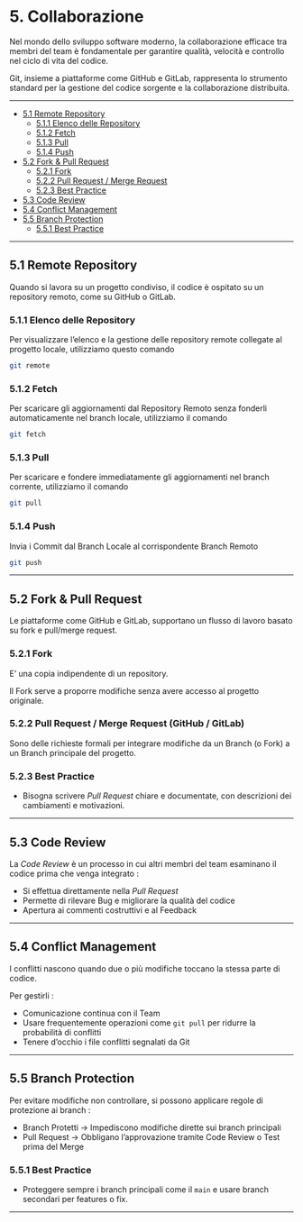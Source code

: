 # 5. Collaborazione

Nel mondo dello sviluppo software moderno, la collaborazione efficace tra membri del team è fondamentale per garantire qualità, velocità e controllo nel ciclo di vita del codice. 

Git, insieme a piattaforme come GitHub e GitLab, rappresenta lo strumento standard per la gestione del codice sorgente e la collaborazione distribuita. 

---
- [5.1 Remote Repository](#51-remote-repository)
  - [5.1.1 Elenco delle Repository](#511-elenco-delle-repository)
  - [5.1.2 Fetch](#512-fetch)
  - [5.1.3 Pull](#513-pull)
  - [5.1.4 Push](#514-push)
- [5.2 Fork & Pull Request](#52-fork--pull-request)
  - [5.2.1 Fork](#521-fork)
  - [5.2.2 Pull Request / Merge Request](#522-pull-request--merge-request-github--gitlab)
  - [5.2.3 Best Practice](#523-best-practice)
- [5.3 Code Review](#53-code-review)
- [5.4 Conflict Management](#54-conflict-management)
- [5.5 Branch Protection](#55-branch-protection)
  - [5.5.1 Best Practice](#551-best-practice)
---

## 5.1 Remote Repository

Quando si lavora su un progetto condiviso, il codice è ospitato su un repository remoto, come su GitHub o GitLab.

### 5.1.1 Elenco delle Repository

Per visualizzare l’elenco e la gestione delle repository remote collegate al progetto locale, utilizziamo questo comando 

```bash
git remote
```

### 5.1.2 Fetch

Per scaricare gli aggiornamenti dal Repository Remoto senza fonderli automaticamente nel branch locale, utilizziamo il comando

```bash
git fetch
```

### 5.1.3 Pull

Per scaricare e fondere immediatamente gli aggiornamenti nel branch corrente, utilizziamo il comando 

```bash
git pull
```

### 5.1.4 Push

Invia i Commit dal Branch Locale al corrispondente Branch Remoto

```bash
git push
```

---

## 5.2 Fork & Pull Request

Le piattaforme come GitHub e GitLab, supportano un flusso di lavoro basato su fork e pull/merge request. 

### 5.2.1 Fork

E’ una copia indipendente di un repository. 

Il Fork serve a proporre modifiche senza avere accesso al progetto originale.

### 5.2.2 Pull Request / Merge Request (GitHub / GitLab)

Sono delle richieste formali per integrare modifiche da un Branch (o Fork) a un Branch principale del progetto. 

### 5.2.3 Best Practice

- Bisogna scrivere *Pull Request* chiare e documentate, con descrizioni dei cambiamenti e motivazioni.

---

## 5.3 Code Review

La *Code Review* è un processo in cui altri membri del team esaminano il codice prima che venga integrato : 

- Si effettua direttamente nella *Pull Request*
- Permette di rilevare Bug e migliorare la qualità del codice
- Apertura ai commenti costruttivi e al Feedback

---

## 5.4 Conflict Management

I conflitti nascono quando due o più modifiche toccano la stessa parte di codice.

Per gestirli : 

- Comunicazione continua con il Team
- Usare frequentemente operazioni come `git pull` per ridurre la probabilità di conflitti
- Tenere d’occhio i file conflitti segnalati da Git

---

## 5.5 Branch Protection

Per evitare modifiche non controllare, si possono applicare regole di protezione ai branch : 

- Branch Protetti → Impediscono modifiche dirette sui branch principali
- Pull Request → Obbligano l’approvazione tramite Code Review o Test prima del Merge

### 5.5.1 Best Practice

- Proteggere sempre i branch principali come il `main` e usare branch secondari per features o fix.

---